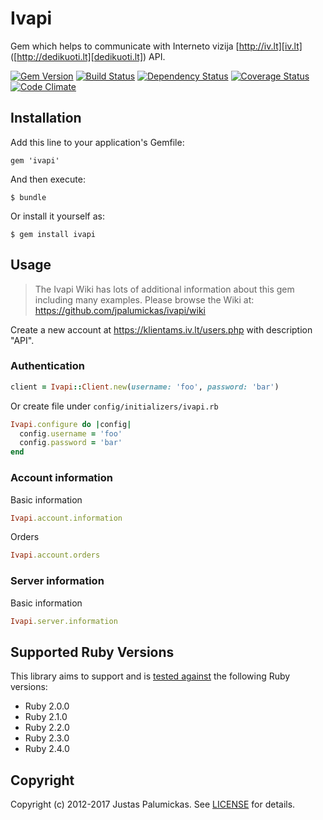# Ivapi

Gem which helps to communicate with Interneto vizija [http://iv.lt][iv.lt] ([http://dedikuoti.lt][dedikuoti.lt]) API.

[![Gem Version](http://img.shields.io/gem/v/ivapi.svg?style=flat-square)][rubygems]
[![Build Status](http://img.shields.io/travis/jpalumickas/ivapi.svg?style=flat-square)][travis]
[![Dependency Status](http://img.shields.io/gemnasium/jpalumickas/ivapi.svg?style=flat-square)][gemnasium]
[![Coverage Status](http://img.shields.io/coveralls/jpalumickas/ivapi/master.svg?style=flat-square)][coveralls]
[![Code Climate](http://img.shields.io/codeclimate/github/jpalumickas/ivapi.svg?style=flat-square)][codeclimate]

## Installation

Add this line to your application's Gemfile:

    gem 'ivapi'

And then execute:

    $ bundle

Or install it yourself as:

    $ gem install ivapi

## Usage

> The Ivapi Wiki has lots of additional information about this gem including many examples. Please browse the Wiki at:
https://github.com/jpalumickas/ivapi/wiki

Create a new account at https://klientams.iv.lt/users.php with description "API".

### Authentication
```rb
client = Ivapi::Client.new(username: 'foo', password: 'bar')
```

Or create file under `config/initializers/ivapi.rb`

```rb
Ivapi.configure do |config|
  config.username = 'foo'
  config.password = 'bar'
end
```

### Account information

Basic information
```rb
Ivapi.account.information
```

Orders
```rb
Ivapi.account.orders
```

### Server information

Basic information
```rb
Ivapi.server.information
```


## Supported Ruby Versions

This library aims to support and is [tested against][travis] the following Ruby
versions:

* Ruby 2.0.0
* Ruby 2.1.0
* Ruby 2.2.0
* Ruby 2.3.0
* Ruby 2.4.0

## Copyright
Copyright (c) 2012-2017 Justas Palumickas.
See [LICENSE][license] for details.

[rubygems]: https://rubygems.org/gems/ivapi
[travis]: http://travis-ci.org/jpalumickas/ivapi
[gemnasium]: https://gemnasium.com/jpalumickas/ivapi
[coveralls]: https://coveralls.io/r/jpalumickas/ivapi
[codeclimate]: https://codeclimate.com/github/jpalumickas/ivapi

[iv.lt]: http://www.iv.lt
[dedikuoti.lt]: http://www.dedikuoti.lt
[license]: https://raw.githubusercontent.com/jpalumickas/ivapi/master/LICENSE
